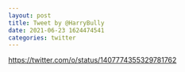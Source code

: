 ```yaml
--- 
layout: post 
title: Tweet by @HarryBully 
date: 2021-06-23 1624474541 
categories: twitter 
--- 
```

https://twitter.com/o/status/1407774355329781762